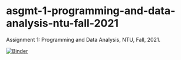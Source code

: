 # asgmt-1-programming-and-data-analysis-ntu-fall-2021
Assignment 1: Programming and Data Analysis, NTU, Fall, 2021.

[![Binder](https://mybinder.org/badge_logo.svg)](https://mybinder.org/v2/gh/datainpoint/asgmt-1-programming-and-data-analysis-ntu-fall-2021/HEAD)
